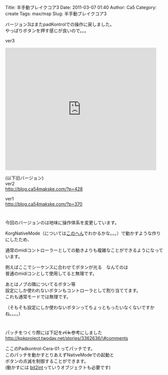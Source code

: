 Title: 半手動ブレイクコア3
Date: 2011-03-07 01:40
Author: Ca5
Category: create
Tags: max/msp
Slug: 半手動ブレイクコア3

バージョン3はまたpadKontrolでの操作に戻しました。  
やっぱりボタンを押す感じが良いので。。。

ver3  

<iframe title="YouTube video player" width="480" height="390" src="http://www.youtube.com/embed/b3Bqs3-0QOk" frameborder="0" allowfullscreen></iframe>

(以下旧バージョン)  
ver2  
<http://blog.ca54makske.com/?p=428>

ver1  
<http://blog.ca54makske.com/?p=370>  
　  
　  
今回のバージョンのは地味に操作体系を変更しています。  

KorgNativeMode（については[このへん](http://nativemode.blog95.fc2.com/blog-entry-5.html)でわかるかな。。。）で動かすような作りにしたため、  

通常のmidiコントローラーとしての動きよりも複雑なことができるようになっています。

例えばここでシーケンスに合わせてボタンが光る　なんてのは  
普通のmidiコンとして使用してると無理です。

あとはノブの隣についてるボタン等  
設定にしか使われないボタンもコントローラとして割り当ててます。  
これも通常モードでは無理です。  

（そもそも設定にしか使わないボタンってちょっともったいなくないですかね。。。。）  
　  
　  
パッチをつくり際には下記を~~パｋ~~参考にしました  
[http://kpkproject.twoday.net/stories/3362636/\#comments  
](http://kpkproject.twoday.net/stories/3362636/#comments)

ここのPadkontrol-Cera-01 ってパッチです。  
このパッチを動かすとりあえずNativeModeでの起動と  
ボタンの点滅を制御することができます。  
(動かすには
[bit2int](http://www.maxobjects.com/?v=objects&id_objet=812&PHPSESSID=0573c1d51ddd951209daf2abad869178)っていうオブジェクトも必要です)
